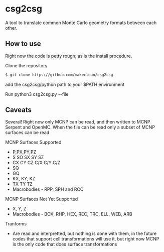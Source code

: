 # csg2csg
A tool to translate common Monte Carlo geometry formats between each other.

## How to use
Right now the code is petty rough; as is the install procedure.

Clone the repository
```sh
$ git clone https://github.com/makeclean/csg2csg
```


add the   csg2csg/python path to your $PATH environment

Run python3 csg2csg.py --file <mcnp input file>

## Caveats
Several! Right now only MCNP can be read, and then written to MCNP Serpent and OpenMC. 
When the file can be read only a subset of MCNP surfaces can be read

MCNP Surfaces Supported
 - P,PX,PY,PZ
 - S SO SX  SY SZ
 - CX CY CZ C/X C/Y C/Z
 - SQ
 - GQ
 - KX, KY, KZ
 - TX TY TZ
 - Macrobodies - RPP, SPH and RCC 

MCNP Surfaces Not Yet Supported
 - X, Y, Z 
 - Macrobodies - BOX, RHP, HEX, REC, TRC, ELL, WEB, ARB

Tranforms
 - Are read and interpretted, but nothing is done with them, in the future codes that support cell transformations will use it, but right now MCNP is the only code that does surface transformations 
